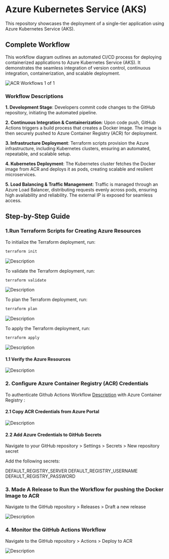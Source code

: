 # Azure Kubernetes Service (AKS)

This repository showcases the deployment of a single-tier application using Azure Kubernetes Service (AKS).

## Complete Workflow

This workflow diagram outlines an automated CI/CD process for deploying containerized applications to Azure Kubernetes Service (AKS). It demonstrates the seamless integration of version control, continuous integration, containerization, and scalable deployment.

![ACR Workflows 1 of 1](assets/projectWorkflow.jpg)

### Workflow Descriptions

**1. Development Stage**:
Developers commit code changes to the GitHub repository, initiating the automated pipeline.

**2. Continuous Integration & Containerization**:
Upon code push, GitHub Actions triggers a build process that creates a Docker image. The image is then securely pushed to Azure Container Registry (ACR) for deployment.

**3. Infrastructure Deployment**:
Terraform scripts provision the Azure infrastructure, including Kubernetes clusters, ensuring an automated, repeatable, and scalable setup.

**4. Kubernetes Deployment**:
The Kubernetes cluster fetches the Docker image from ACR and deploys it as pods, creating scalable and resilient microservices.

**5. Load Balancing & Traffic Management**:
Traffic is managed through an Azure Load Balancer, distributing requests evenly across pods, ensuring high availability and reliability. The external IP is exposed for seamless access.

## Step-by-Step Guide

### 1.Run Terraform Scripts for Creating Azure Resources

To initialize the Terraform deployment, run:

```sh
terraform init
```

![Description](assets/tf-1.png)

To validate the Terraform deployment, run:

```sh
terraform validate
```

![Description](assets/tf-2.png)

To plan the Terraform deployment, run:

```sh
terraform plan
```

![Description](assets/tf-3.png)

To apply the Terraform deployment, run:

```sh
terraform apply
```

![Description](assets/tf-4.png)

#### 1.1 Verify the Azure Resources

![Description](assets/tf-5.png)

### 2. Configure Azure Container Registry (ACR) Credentials

To authenticate Github Actions Workflow [Description](.github/workflows/deploy_to_acr.yaml) with Azure Container Registry :

#### 2.1 Copy ACR Credentials from Azure Portal

![Description](assets/acr.png)

#### 2.2 Add Azure Credentials to GitHub Secrets

Navigate to your GitHub repository > Settings > Secrets > New repository secret

Add the following secrets:

DEFAULT_REGISTRY_SERVER
DEFAULT_REGISTRY_USERNAME
DEFAULT_REGISTRY_PASSWORD

### 3. Made A Release to Run the Workflow for pushing the Docker Image to ACR

Navigate to the GitHub repository > Releases > Draft a new release

![Description](assets/release.png)

### 4. Monitor the GitHub Actions Workflow

Navigate to the GitHub repository > Actions > Deploy to ACR

![Description](assets/actions.png)